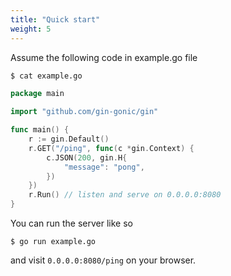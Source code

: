 ```yaml
---
title: "Quick start"
weight: 5
---
```


Assume the following code in example.go file


```sh
$ cat example.go
```

```go
package main

import "github.com/gin-gonic/gin"

func main() {
	r := gin.Default()
	r.GET("/ping", func(c *gin.Context) {
		c.JSON(200, gin.H{
			"message": "pong",
		})
	})
	r.Run() // listen and serve on 0.0.0.0:8080
}
```

You can run the server like so
```
$ go run example.go
```
and visit `0.0.0.0:8080/ping` on your browser.
